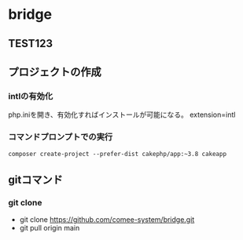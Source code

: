 # bridge
## TEST123

## プロジェクトの作成
### intlの有効化
php.iniを開き、有効化すればインストールが可能になる。
extension=intl


### コマンドプロンプトでの実行
```
composer create-project --prefer-dist cakephp/app:~3.8 cakeapp
```

## gitコマンド
### git clone
- git clone https://github.com/comee-system/bridge.git
- git pull origin main

